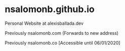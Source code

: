 # nsalomonb.github.io

Personal Website at alexisballada.dev

Previously nsalomonb.com (Forwards to new address)

Previously nsalomonb.co [Accessible until 06/01/2020]
